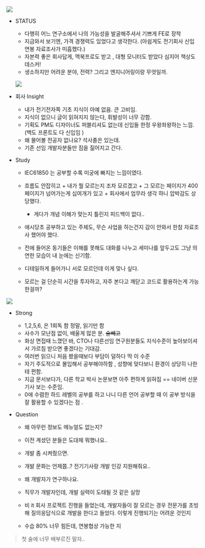 
![](https://velog.velcdn.com/images/ww3ysq/post/c38ec8ce-9991-406f-ad71-6db7ca30d4d9/image.png)


- STATUS 
  - 다행히 어느 연구소에서 나의 가능성을 발굴해주셔서 기쁘게 FE로 장착
  - 지금와서 보기엔, 가격 경쟁력도 있었다고 생각한다. (아쉽게도 전기회사 신입연봉 자료조사가 미흡했다.)
  - 자본력 좋은 회사답게, 맥북프로도 받고 , 대형 모니터도 받았다 심지어 책상도 데스커!
  - 생소하지만 어려운 분야, 전력? 그리고 엔지니어링이랑 무엇일까.

  
  ![](https://velog.velcdn.com/images/ww3ysq/post/7372325c-d228-4b7a-be9e-3f2775a86bf9/image.png)

  
- 회사 Insight 
  - 내가 전기전자쪽 기초 지식이 아예 없음. 큰 고비임.
  - 지식이 없으니 글이 읽혀지지 않는다, 휘발성이 너무 강함. 
  - 기획도 PM도 디자이너도 퍼블리셔도 없는데  신입들 한정 우왕좌왕하는 느낌. (백도 프론트도 다 신입임 )
  - 왜 물어볼 전공자 없나요? 석사졸은 있는데.
  - 기존 선임 개발자분들만 짐을 짊어지고 간다.
  
 - Study
   - IEC61850 는 공부할 수록 미궁에 빠지는 느낌이였다. 

   
   - 흐름도 안잡히고 + 내가 뭘 모르는지 조차 모르겠고 + 그 모르는 페이지가 400페이지가 넘어가는게 십여개가 있고 + 회사에서 업무라 생각 하니 압박감도 상당했다.
     - 게다가 개념 이해가 맞는지 틀린지 피드백이 없다..
     
   - 애시당초 공부하고 있는 주체도, 무슨 사업을 하는건지 감이 안와서 한참 자료조사 했어야 했다. 
   - 전에 들어온 동기들은 이해를 못해도 대화를 나누고 세미나를 앞두고도 그냥 의연한 모습이 내 눈에는 신기함.
   - 디테일하게 들어가니 서로 모르던데 이게 맞나 싶다.
   - 모르는 걸 단순히 시간을 투자하고, 자주 본다고 깨닫고 코드로 활용하는게 가능한걸까?
   
   
 
  

![](https://velog.velcdn.com/images/ww3ysq/post/df5a5f4f-5e1b-4557-a4a9-272e66704284/image.png)

 

- Strong
  - 1,2,5,6, 은 1회독 함 정말, 읽기만 함
  - 사수가 모난점 없이, 배울게 많은 분. ~~술빼고~~
  - 화상 면접때 느꼈던 바, CTO나 다른선임 연구원분들도 지식수준이 높아보이셔서 가르침 받으면 좋겠다는 기대감.
  - 여러번 읽으니 처음 봤을때보다 부담이 덜하다 딱 이 수준
  - 자기 주도적으로 몰입해서 공부해야하함 , 성향에 맞다보니 환경이 상당히 나한테 편함.
  - 지금 문서보다가,  다른 학교 박사 논문보면 아주 편하게 읽혀짐 == 네이버 신문기사 보는 수준임.
  - 0에 수렴한 하드 레벨의 공부를 하고 나니 다른 언어 공부할 때 이 공부 방식을 잘 활용할 수 있겠다는 점 .
  
 
- Question
   - 왜 아무런 정보도 메뉴얼도 없는지? 
  
   - 이전 계셨던 분들은 도대체 뭐했나요.. 
   - 개발 좀 시켜줬으면.
   - 개발 문화는 언제쯤..? 전기기사랑 개발 인강 지원해줘요.. 
   - 왜 개발자가 연구하나요. 
   - 직무가 개발자인데, 개발 실력이 도태될 것 같은 실망
   - 비 it 회사 프로젝트 진행을 들었는데, 개발자들이 잘 모르는 경우 전문가를 초빙해 질의응답식으로 개발을 한다고 들었다. 이렇게 진행되기는 어려운 것인지
  - 수습 80% 너무 힘든데, 연봉협상 가능한 지
  
 > 첫 술에 너무 배부르진 말자..